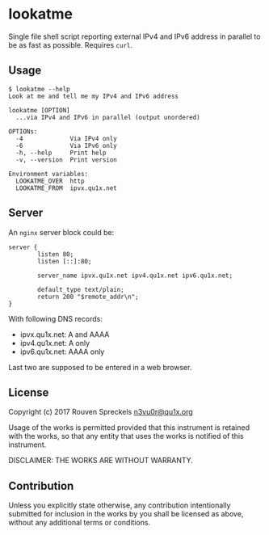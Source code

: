 # lookatme

Single file shell script reporting external IPv4 and IPv6 address in parallel to
be as fast as possible. Requires `curl`.

## Usage

```text
$ lookatme --help
Look at me and tell me my IPv4 and IPv6 address

lookatme [OPTION]
  ...via IPv4 and IPv6 in parallel (output unordered)

OPTIONs:
  -4             Via IPv4 only
  -6             Via IPv6 only
  -h, --help     Print help
  -v, --version  Print version

Environment variables:
  LOOKATME_OVER  http
  LOOKATME_FROM  ipvx.qu1x.net
```

## Server

An `nginx` server block could be:

```nginx
server {
        listen 80;
        listen [::]:80;

        server_name ipvx.qu1x.net ipv4.qu1x.net ipv6.qu1x.net;

        default_type text/plain;
        return 200 "$remote_addr\n";
}
```

With following DNS records:

  * ipvx.qu1x.net: A and AAAA
  * ipv4.qu1x.net: A only
  * ipv6.qu1x.net: AAAA only

Last two are supposed to be entered in a web browser.

## License

Copyright (c) 2017 Rouven Spreckels <n3vu0r@qu1x.org>

Usage of the works is permitted provided that
this instrument is retained with the works, so that
any entity that uses the works is notified of this instrument.

DISCLAIMER: THE WORKS ARE WITHOUT WARRANTY.

## Contribution

Unless you explicitly state otherwise, any contribution intentionally submitted
for inclusion in the works by you shall be licensed as above, without any
additional terms or conditions.
